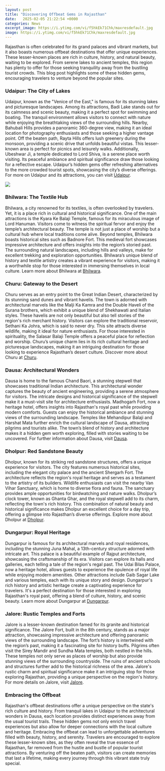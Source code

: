 ```yaml
---
layout: post
title: "Discovering Offbeat Gems in Rajasthan"
date:   2025-02-05 21:22:54 +0000
categories: News
excerpt_image: https://i.ytimg.com/vi/f5hkEk71Chk/maxresdefault.jpg
image: https://i.ytimg.com/vi/f5hkEk71Chk/maxresdefault.jpg
---
```


Rajasthan is often celebrated for its grand palaces and vibrant markets, but it also boasts numerous offbeat destinations that offer unique experiences. These lesser-known places are rich in culture, history, and natural beauty, waiting to be explored. From serene lakes to ancient temples, this region has plenty to offer for those seeking tranquility away from the bustling tourist crowds. This blog post highlights some of these hidden gems, encouraging travelers to venture beyond the popular sites.
### Udaipur: The City of Lakes
Udaipur, known as the "Venice of the East," is famous for its stunning lakes and picturesque landscapes. Among its attractions, Badi Lake stands out for its calmness and scenic beauty, making it a perfect spot for swimming and boating. The tranquil environment allows visitors to connect with nature while enjoying the breathtaking views of the surrounding hills. Nearby, Bahubali Hills provides a panoramic 360-degree view, making it an ideal location for photography enthusiasts and those seeking a higher vantage point.
Off the beaten path, Rayta Hills offers lush greenery during the monsoon, providing a scenic drive that unfolds beautiful vistas. This lesser-known area is perfect for picnics and leisurely walks. Additionally, Ubeshwar Ji, a temple dedicated to Lord Shiva, is a serene place worth visiting. Its peaceful ambiance and spiritual significance draw those looking for a reflective escape. Udaipur’s hidden gems offer refreshing alternatives to the more crowded tourist spots, showcasing the city’s diverse offerings.
For more on Udaipur and its attractions, you can visit [Udaipur](https://us.edu.vn/en/Udaipur).

![](https://i.ytimg.com/vi/f5hkEk71Chk/maxresdefault.jpg)
### Bhilwara: The Textile Hub
Bhilwara, a city renowned for its textiles, is often overlooked by travelers. Yet, it is a place rich in cultural and historical significance. One of the main attractions is the Kyara Ke Balaji Temple, famous for its miraculous image of Lord Hanuman. Visitors come to witness the spiritual fervor and enjoy the temple’s architectural beauty. The temple is not just a place of worship but a cultural hub where local traditions come alive.
Beyond temples, Bhilwara boasts historical sites such as Badnore Fort. This medieval fort showcases impressive architecture and offers insights into the region’s storied past. The surrounding natural landscapes, including hills and valleys, make for excellent trekking and exploration opportunities. Bhilwara’s unique blend of history and textile artistry creates a vibrant experience for visitors, making it a worthwhile stop for those interested in immersing themselves in local culture.
Learn more about Bhilwara at [Bhilwara](https://us.edu.vn/en/Bhilwara).
### Churu: Gateway to the Desert
Churu serves as an entry point to the Great Indian Desert, characterized by its stunning sand dunes and vibrant havelis. The town is adorned with architectural marvels like the Malji Ka Kamra and the Double Haveli of the Surana brothers, which exhibit a unique blend of Shekhawati and Italian styles. These havelis are not only beautiful but also tell stories of the region's rich merchant history.
Visitors can explore the traditional reservoir, Sethani Ka Johra, which is said to never dry. This site attracts diverse wildlife, making it ideal for nature enthusiasts. For those interested in spirituality, the Salasar Balaji Temple offers a peaceful place for reflection and worship. Churu’s unique charm lies in its rich cultural heritage and picturesque landscapes, making it an intriguing destination for those looking to experience Rajasthan’s desert culture.
Discover more about Churu at [Churu](https://us.edu.vn/en/Churu).
### Dausa: Architectural Wonders
Dausa is home to the famous Chand Baori, a stunning stepwell that showcases traditional Indian architecture. This architectural wonder captures the beauty of ancient engineering, providing a serene atmosphere for visitors. The intricate designs and historical significance of the stepwell make it a must-visit site for architecture enthusiasts.
Madhogarh Fort, now a heritage hotel, offers insights into Rajasthan's royal past while providing modern comforts. Guests can enjoy the historical ambiance and stunning views of the surrounding landscape. Temples like Mehandipur Balaji and Harshat Mata further enrich the cultural landscape of Dausa, attracting pilgrims and tourists alike. The town’s blend of history and architecture makes it a hidden gem worth exploring, filled with stories waiting to be uncovered.
For further information about Dausa, visit [Dausa](https://us.edu.vn/en/Dausa).
### Dholpur: Red Sandstone Beauty
Dholpur, known for its striking red sandstone structures, offers a unique experience for visitors. The city features numerous historical sites, including the elegant city palace and the ancient Shergarh Fort. The architecture reflects the region's royal heritage and serves as a testament to the artistry of its builders.
Wildlife enthusiasts can visit the nearby Van Vihar Sanctuary, which is home to diverse flora and fauna. The sanctuary provides ample opportunities for birdwatching and nature walks. Dholpur’s clock tower, known as Ghanta Ghar, and the royal stepwell add to its charm, reflecting the town's rich history. This combination of natural beauty and historical significance makes Dholpur an excellent choice for a day trip, offering a glimpse into Rajasthan’s diverse offerings.
Explore more about Dholpur at [Dholpur](https://us.edu.vn/en/Dholpur).
### Dungarpur: Royal Heritage
Dungarpur is famous for its architectural marvels and royal residences, including the stunning Juna Mahal, a 13th-century structure adorned with intricate art. This palace is a beautiful example of Rajput architecture, showcasing the craftsmanship of its era. Visitors can explore its halls and galleries, each telling a tale of the region's regal past.
The Udai Bilas Palace, now a heritage hotel, allows guests to experience the opulence of royal life while enjoying modern amenities. Other attractions include Gaib Sagar Lake and various temples, each with its unique story and design. Dungarpur's rich history and artistic heritage create a captivating experience for travelers. It's a perfect destination for those interested in exploring Rajasthan's royal past, offering a blend of culture, history, and scenic beauty.
Learn more about Dungarpur at [Dungarpur](https://us.edu.vn/en/Dungarpur).
### Jalore: Rustic Temples and Forts
Jalore is a lesser-known destination famed for its granite and historical significance. The Jalore Fort, built in the 8th century, stands as a major attraction, showcasing impressive architecture and offering panoramic views of the surrounding landscape. The fort’s history is intertwined with the region’s past, making it a fascinating site for history buffs.
Pilgrims often visit the Sirey Mandir and Sundha Mata temples, both nestled in the hills. These temples not only serve as places of worship but also provide stunning views of the surrounding countryside. The ruins of ancient schools and structures further add to the historical richness of the area. Jalore's rustic charm and spiritual significance make it an intriguing stop for those exploring Rajasthan, providing a unique perspective on the region's history.
For more details on Jalore, visit [Jalore](https://us.edu.vn/en/Jalore).
### Embracing the Offbeat
Rajasthan's offbeat destinations offer a unique perspective on the state's rich culture and history. From tranquil lakes in Udaipur to the architectural wonders in Dausa, each location provides distinct experiences away from the usual tourist trails. These hidden gems not only enrich travel experiences but also allow for deeper connections with the local culture and heritage.
Embracing the offbeat can lead to unforgettable adventures filled with beauty, history, and serenity. Travelers are encouraged to explore these lesser-known sites, as they often reveal the true essence of Rajasthan, far removed from the hustle and bustle of popular tourist attractions. By venturing off the beaten path, visitors can create memories that last a lifetime, making every journey through this vibrant state truly special.